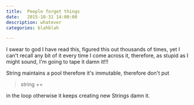 ```yaml
---
title:  People forget things
date:   2015-10-31 14:00:00
description: whatever
categories: blahblah

---
```

I swear to god I have read this, figured this out thousands of times, yet I can't recall any bit of it every time I come across it, therefore, as stupid as I might sound, I'm going to tape it damn it!!!

String maintains a pool therefore it's immutable, therefore don't put 
>string += 

in the loop otherwise it keeps creating new Strings damn it.